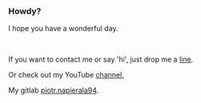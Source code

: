### Howdy?

<p>I hope you have a wonderful day.</p> 
</br>
<p>If you want to contact me or say 'hi', just drop me a <a href="mailto:p.napierala@mailfence.com">line</a>.</p>
<p>Or check out my YouTube <a href="https://www.youtube.com/channel/UCjQS5rdafvKW72D4uM_-MUQ" target="_blank" rel="nofollow">channel.</a></p>
<p>My gitlab <a href="https://gitlab.com/piotr.napierala94" rel="nofollow" target="_blank">piotr.napierala94</a>.</p>
